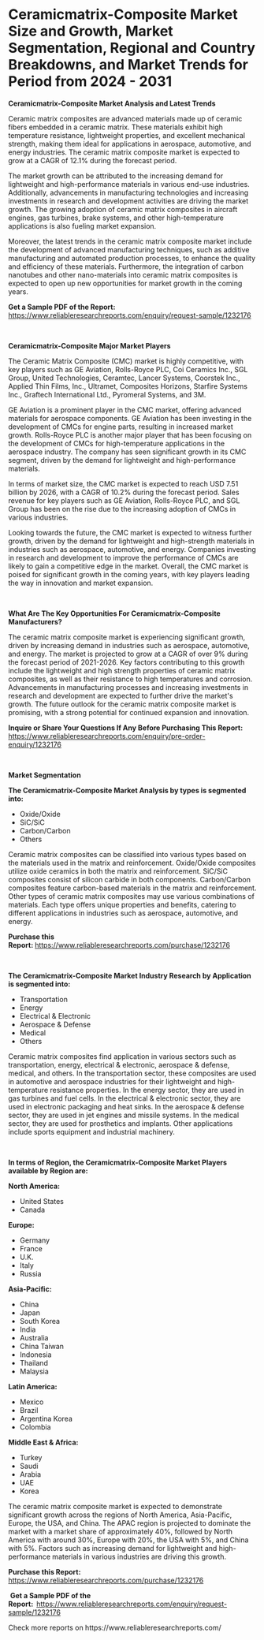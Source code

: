 <p><h1>Ceramicmatrix-Composite Market Size and Growth, Market Segmentation, Regional and Country Breakdowns, and Market Trends for Period from 2024 -  2031</h1></p><p><strong>Ceramicmatrix-Composite Market Analysis and Latest Trends</strong></p>
<p><p>Ceramic matrix composites are advanced materials made up of ceramic fibers embedded in a ceramic matrix. These materials exhibit high temperature resistance, lightweight properties, and excellent mechanical strength, making them ideal for applications in aerospace, automotive, and energy industries. The ceramic matrix composite market is expected to grow at a CAGR of 12.1% during the forecast period.</p><p>The market growth can be attributed to the increasing demand for lightweight and high-performance materials in various end-use industries. Additionally, advancements in manufacturing technologies and increasing investments in research and development activities are driving the market growth. The growing adoption of ceramic matrix composites in aircraft engines, gas turbines, brake systems, and other high-temperature applications is also fueling market expansion.</p><p>Moreover, the latest trends in the ceramic matrix composite market include the development of advanced manufacturing techniques, such as additive manufacturing and automated production processes, to enhance the quality and efficiency of these materials. Furthermore, the integration of carbon nanotubes and other nano-materials into ceramic matrix composites is expected to open up new opportunities for market growth in the coming years.</p></p>
<p><strong>Get a Sample PDF of the Report:&nbsp;</strong> <a href="https://www.reliableresearchreports.com/enquiry/request-sample/1232176">https://www.reliableresearchreports.com/enquiry/request-sample/1232176</a></p>
<p>&nbsp;</p>
<p><strong>Ceramicmatrix-Composite Major Market Players</strong></p>
<p><p>The Ceramic Matrix Composite (CMC) market is highly competitive, with key players such as GE Aviation, Rolls-Royce PLC, Coi Ceramics Inc., SGL Group, United Technologies, Ceramtec, Lancer Systems, Coorstek Inc., Applied Thin Films, Inc., Ultramet, Composites Horizons, Starfire Systems Inc., Graftech International Ltd., Pyromeral Systems, and 3M. </p><p>GE Aviation is a prominent player in the CMC market, offering advanced materials for aerospace components. GE Aviation has been investing in the development of CMCs for engine parts, resulting in increased market growth. Rolls-Royce PLC is another major player that has been focusing on the development of CMCs for high-temperature applications in the aerospace industry. The company has seen significant growth in its CMC segment, driven by the demand for lightweight and high-performance materials. </p><p>In terms of market size, the CMC market is expected to reach USD 7.51 billion by 2026, with a CAGR of 10.2% during the forecast period. Sales revenue for key players such as GE Aviation, Rolls-Royce PLC, and SGL Group has been on the rise due to the increasing adoption of CMCs in various industries. </p><p>Looking towards the future, the CMC market is expected to witness further growth, driven by the demand for lightweight and high-strength materials in industries such as aerospace, automotive, and energy. Companies investing in research and development to improve the performance of CMCs are likely to gain a competitive edge in the market. Overall, the CMC market is poised for significant growth in the coming years, with key players leading the way in innovation and market expansion.</p></p>
<p>&nbsp;</p>
<p><strong>What Are The Key Opportunities For Ceramicmatrix-Composite Manufacturers?</strong></p>
<p><p>The ceramic matrix composite market is experiencing significant growth, driven by increasing demand in industries such as aerospace, automotive, and energy. The market is projected to grow at a CAGR of over 9% during the forecast period of 2021-2026. Key factors contributing to this growth include the lightweight and high strength properties of ceramic matrix composites, as well as their resistance to high temperatures and corrosion. Advancements in manufacturing processes and increasing investments in research and development are expected to further drive the market's growth. The future outlook for the ceramic matrix composite market is promising, with a strong potential for continued expansion and innovation.</p></p>
<p><strong>Inquire or Share Your Questions If Any Before Purchasing This Report:</strong> <a href="https://www.reliableresearchreports.com/enquiry/pre-order-enquiry/1232176">https://www.reliableresearchreports.com/enquiry/pre-order-enquiry/1232176</a></p>
<p>&nbsp;</p>
<p><strong>Market Segmentation</strong></p>
<p><strong>The Ceramicmatrix-Composite Market Analysis by types is segmented into:</strong></p>
<p><ul><li>Oxide/Oxide</li><li>SiC/SiC</li><li>Carbon/Carbon</li><li>Others</li></ul></p>
<p><p>Ceramic matrix composites can be classified into various types based on the materials used in the matrix and reinforcement. Oxide/Oxide composites utilize oxide ceramics in both the matrix and reinforcement. SiC/SiC composites consist of silicon carbide in both components. Carbon/Carbon composites feature carbon-based materials in the matrix and reinforcement. Other types of ceramic matrix composites may use various combinations of materials. Each type offers unique properties and benefits, catering to different applications in industries such as aerospace, automotive, and energy.</p></p>
<p><strong>Purchase this Report:&nbsp;</strong><a href="https://www.reliableresearchreports.com/purchase/1232176">https://www.reliableresearchreports.com/purchase/1232176</a></p>
<p>&nbsp;</p>
<p><strong>The Ceramicmatrix-Composite Market Industry Research by Application is segmented into:</strong></p>
<p><ul><li>Transportation</li><li>Energy</li><li>Electrical & Electronic</li><li>Aerospace & Defense</li><li>Medical</li><li>Others</li></ul></p>
<p><p>Ceramic matrix composites find application in various sectors such as transportation, energy, electrical & electronic, aerospace & defense, medical, and others. In the transportation sector, these composites are used in automotive and aerospace industries for their lightweight and high-temperature resistance properties. In the energy sector, they are used in gas turbines and fuel cells. In the electrical & electronic sector, they are used in electronic packaging and heat sinks. In the aerospace & defense sector, they are used in jet engines and missile systems. In the medical sector, they are used for prosthetics and implants. Other applications include sports equipment and industrial machinery.</p></p>
<p>&nbsp;</p>
<p><strong>In terms of Region, the Ceramicmatrix-Composite Market Players available by Region are:</strong></p>
<p>
    <p> <strong> North America: </strong>
        <ul>
            <li>United States</li>
            <li>Canada</li>
        </ul>
        </p> 
    <p> <strong> Europe: </strong>
        <ul>
            <li>Germany</li>
            <li>France</li>
            <li>U.K.</li>
            <li>Italy</li>
            <li>Russia</li>
        </ul>
        </p> 
    <p> <strong> Asia-Pacific: </strong>
        <ul>
            <li>China</li>
            <li>Japan</li>
            <li>South Korea</li>
            <li>India</li>
            <li>Australia</li>
            <li>China Taiwan</li>
            <li>Indonesia</li>
            <li>Thailand</li>
            <li>Malaysia</li>
        </ul>
        </p> 
    <p> <strong> Latin America: </strong>
        <ul>
            <li>Mexico</li>
            <li>Brazil</li>
            <li>Argentina Korea</li>
            <li>Colombia</li>
        </ul>
        </p> 
    <p> <strong> Middle East & Africa: </strong>
        <ul>
            <li>Turkey</li>
            <li>Saudi</li>
            <li>Arabia</li>
            <li>UAE</li>
            <li>Korea</li>
        </ul>
    </p>
    </p>
<p><p>The ceramic matrix composite market is expected to demonstrate significant growth across the regions of North America, Asia-Pacific, Europe, the USA, and China. The APAC region is projected to dominate the market with a market share of approximately 40%, followed by North America with around 30%, Europe with 20%, the USA with 5%, and China with 5%. Factors such as increasing demand for lightweight and high-performance materials in various industries are driving this growth.</p></p>
<p><strong>Purchase this Report: </strong><a href="https://www.reliableresearchreports.com/purchase/1232176">https://www.reliableresearchreports.com/purchase/1232176</a></p>
<p>&nbsp;<strong>Get a Sample PDF of the Report:&nbsp;&nbsp;</strong><a href="https://www.reliableresearchreports.com/enquiry/request-sample/1232176">https://www.reliableresearchreports.com/enquiry/request-sample/1232176</a></p>
<p><strong></strong></p>
<p>Check more reports on https://www.reliableresearchreports.com/</p>